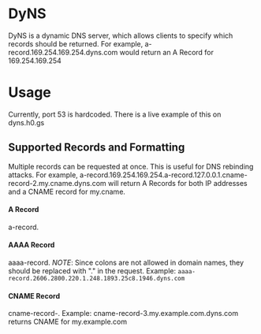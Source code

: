 # DyNS

DyNS is a dynamic DNS server, which allows clients to specify which records should be returned. For example, 
a-record.169.254.169.254.dyns.com would return an A Record for 169.254.169.254

# Usage
Currently, port 53 is hardcoded. There is a live example of this on dyns.h0.gs

## Supported Records and Formatting
Multiple records can be requested at once. This is useful for DNS rebinding attacks.
For example, a-record.169.254.169.254.a-record.127.0.0.1.cname-record-2.my.cname.dyns.com will return A Records for both IP addresses and a CNAME record for my.cname.

#### A Record
a-record.<ipv4 address> 
  
#### AAAA Record
aaaa-record.<ipv6 address>
*NOTE*: Since colons are not allowed in domain names, they should be replaced with "." in the 
  request. 
  Example: `aaaa-record.2606.2800.220.1.248.1893.25c8.1946.dyns.com`
  
#### CNAME Record
cname-record-<amount of subdomains in cname>.<cname>
Example: cname-record-3.my.example.com.dyns.com returns CNAME for my.example.com
  
  

